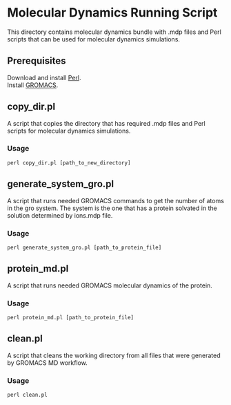 # Molecular Dynamics Running Script

This directory contains molecular dynamics bundle with .mdp files and Perl scripts that can 
be used for molecular dynamics simulations.

## Prerequisites
Download and install [Perl](https://www.perl.org/get.html).  
Install [GROMACS](https://manual.gromacs.org/documentation/current/install-guide/index.html).

## copy_dir.pl
A script that copies the directory that has required .mdp files and Perl scripts for molecular 
dynamics simulations.

### Usage
`perl copy_dir.pl [path_to_new_directory]`

## generate_system_gro.pl
A script that runs needed GROMACS commands to get the number of atoms in the gro system.
The system is the one that has a protein solvated in the solution determined by ions.mdp file.

### Usage
`perl generate_system_gro.pl [path_to_protein_file]`

## protein_md.pl
A script that runs needed GROMACS molecular dynamics of the protein.

### Usage
`perl protein_md.pl [path_to_protein_file]`

## clean.pl
A script that cleans the working directory from all files that were generated by GROMACS MD workflow.  

### Usage
`perl clean.pl`
